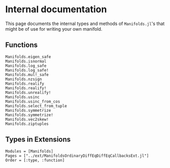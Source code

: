 # Internal documentation

This page documents the internal types and methods of `Manifolds.jl`'s that might be of use for writing your own manifold.

## Functions

```@docs
Manifolds.eigen_safe
Manifolds.isnormal
Manifolds.log_safe
Manifolds.log_safe!
Manifolds.mul!_safe
Manifolds.nzsign
Manifolds.realify
Manifolds.realify!
Manifolds.unrealify!
Manifolds.usinc
Manifolds.usinc_from_cos
Manifolds.select_from_tuple
Manifolds.symmetrize
Manifolds.symmetrize!
Manifolds.vec2skew!
Manifolds.ziptuples
```

## Types in Extensions

```@autodocs
Modules = [Manifolds]
Pages = ["../ext/ManifoldsOrdinaryDiffEqDiffEqCallbacksExt.jl"]
Order = [:type, :function]
```